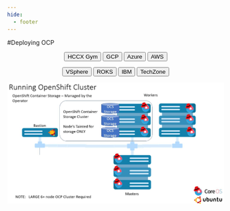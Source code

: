 ```yaml
---
hide:
  - footer
---
```

<script>
  document.title = "Deploy OCP";
</script>
#Deploying OCP
<html>
<body>
<div style="text-align:center">

<button onclick="location.href='./HCCX-gym/'" class="custom-btn btn-7">HCCX Gym</button>
<button onclick="location.href='./GCP/'" class="custom-btn btn-7">GCP</button>
<button onclick="location.href='./Azure/'" class="custom-btn btn-7">Azure</button>
<button onclick="location.href='./AWS/'" class="custom-btn btn-7">AWS</button>
<div></div>
<button onclick="location.href='./VSphere/'" class="custom-btn btn-7">VSphere</button>
<button onclick="location.href='./ROKS/'" class="custom-btn btn-7">ROKS</button>
<button onclick="location.href='./IBM/'" class="custom-btn btn-7">IBM</button>
<button onclick="location.href='./TechZone/'" class="custom-btn btn-7">TechZone</button>
<p align = "center">
  <img src='../images/OCPClusterwithODF.jpg'  align="top"  style = "float">
</p>
</div>
</body>
</html>
